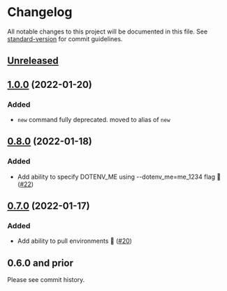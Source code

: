 # Changelog

All notable changes to this project will be documented in this file. See [standard-version](https://github.com/conventional-changelog/standard-version) for commit guidelines.

## [Unreleased](https://github.com/dotenv-org/cli/compare/v1.0.0...master)

## [1.0.0](https://github.com/dotenv-org/cli/compare/v0.8.0...v1.0.0) (2022-01-20)

### Added

- `new` command fully deprecated. moved to alias of `new`

## [0.8.0](https://github.com/dotenv-org/cli/compare/v0.7.0...v0.8.0) (2022-01-18)

### Added

- Add ability to specify DOTENV_ME using --dotenv_me=me_1234 flag 🎉 ([#22](https://github.com/dotenv-org/cli/pull/22))

## [0.7.0](https://github.com/dotenv-org/cli/compare/v0.6.0...v0.7.0) (2022-01-17)

### Added

- Add ability to pull environments 🎉 ([#20](https://github.com/dotenv-org/cli/pull/20))

## 0.6.0 and prior

Please see commit history.
